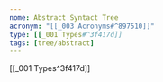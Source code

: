 ```yaml
---
nome: Abstract Syntact Tree
acronym: "[[_003 Acronyms#^897510]]"
type: [[_001 Types#^3f417d]]
tags: [tree/abstract]
---
```

[[_001 Types^3f417d]]